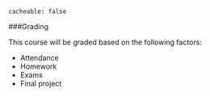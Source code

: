 ```
cacheable: false
```

###Grading

This course will be graded based on the following factors:

* Attendance
* Homework
* Exams
* Final project
